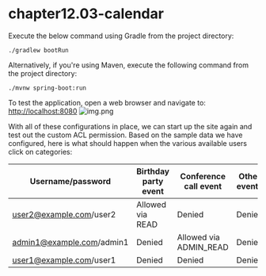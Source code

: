 # chapter12.03-calendar #

Execute the below command using Gradle from the project directory:

```shell
./gradlew bootRun
```

Alternatively, if you're using Maven, execute the following command from the project directory:

```shell
./mvnw spring-boot:run
```

To test the application, open a web browser and navigate to:
[http://localhost:8080](http://localhost:8080)
![img.png](docs/img.png)

With all of these configurations in place, we can start up the site again and test out the custom ACL permission. Based on the sample data we have configured, here is what should happen when the various available users click on categories:

| Username/password       | Birthday party event | Conference call event | Other events |
|-------------------------|----------------------|-----------------------|--------------|
| user2@example.com/user2 | Allowed via READ     | Denied                | Denied       |
| admin1@example.com/admin1| Denied               | Allowed via ADMIN_READ| Denied       |
| user1@example.com/user1 | Denied               | Denied                | Denied       |

